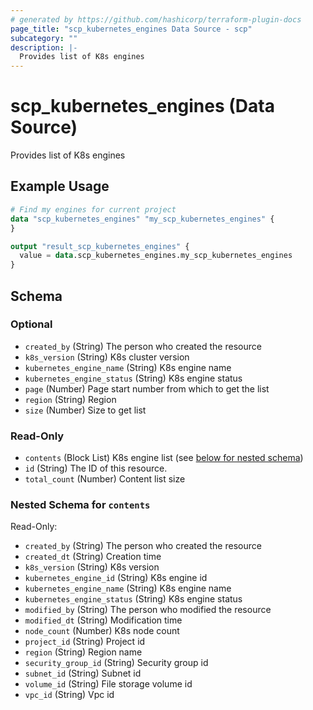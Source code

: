 ```yaml
---
# generated by https://github.com/hashicorp/terraform-plugin-docs
page_title: "scp_kubernetes_engines Data Source - scp"
subcategory: ""
description: |-
  Provides list of K8s engines
---
```


# scp_kubernetes_engines (Data Source)

Provides list of K8s engines

## Example Usage

```terraform
# Find my engines for current project
data "scp_kubernetes_engines" "my_scp_kubernetes_engines" {
}

output "result_scp_kubernetes_engines" {
  value = data.scp_kubernetes_engines.my_scp_kubernetes_engines
}
```

<!-- schema generated by tfplugindocs -->
## Schema

### Optional

- `created_by` (String) The person who created the resource
- `k8s_version` (String) K8s cluster version
- `kubernetes_engine_name` (String) K8s engine name
- `kubernetes_engine_status` (String) K8s engine status
- `page` (Number) Page start number from which to get the list
- `region` (String) Region
- `size` (Number) Size to get list

### Read-Only

- `contents` (Block List) K8s engine list (see [below for nested schema](#nestedblock--contents))
- `id` (String) The ID of this resource.
- `total_count` (Number) Content list size

<a id="nestedblock--contents"></a>
### Nested Schema for `contents`

Read-Only:

- `created_by` (String) The person who created the resource
- `created_dt` (String) Creation time
- `k8s_version` (String) K8s version
- `kubernetes_engine_id` (String) K8s engine id
- `kubernetes_engine_name` (String) K8s engine name
- `kubernetes_engine_status` (String) K8s engine status
- `modified_by` (String) The person who modified the resource
- `modified_dt` (String) Modification time
- `node_count` (Number) K8s node count
- `project_id` (String) Project id
- `region` (String) Region name
- `security_group_id` (String) Security group id
- `subnet_id` (String) Subnet id
- `volume_id` (String) File storage volume id
- `vpc_id` (String) Vpc id


